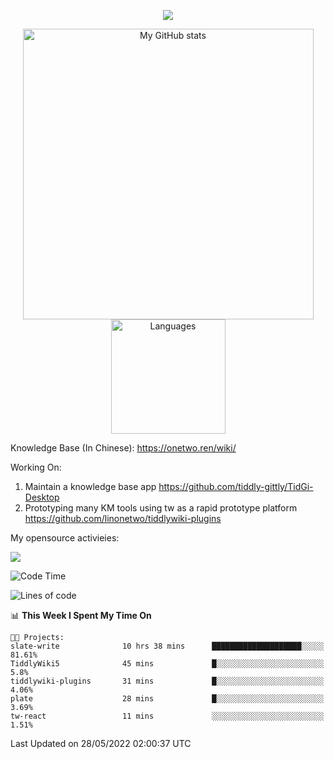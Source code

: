 <a href="https://github.com/linonetwo">
    <p align="center">
        <img src="https://github-profile-trophy.vercel.app/?username=linonetwo&column=7&theme=onedark"/>
    </p>
</a>
<a align="center" href="https://github.com/linonetwo">
  <p align="center">
    <img src="https://github-readme-stats.vercel.app/api?username=linonetwo&show_icons=true&count_private=true" alt="My GitHub stats" width="465"/>
    <img src="https://github-readme-stats.vercel.app/api/top-langs/?username=linonetwo&layout=compact&langs_count=10" alt="Languages" height="183">
  </p>
</a>

Knowledge Base (In Chinese): https://onetwo.ren/wiki/

Working On: 

1. Maintain a knowledge base app https://github.com/tiddly-gittly/TidGi-Desktop
1. Prototyping many KM tools using tw as a rapid prototype platform https://github.com/linonetwo/tiddlywiki-plugins

My opensource activieies:

![](https://visitor-badge.glitch.me/badge?page_id=linonetwo.linonetwo)

<!--START_SECTION:waka-->
![Code Time](http://img.shields.io/badge/Code%20Time-0%20secs-blue)

![Lines of code](https://img.shields.io/badge/From%20Hello%20World%20I%27ve%20Written-2%20Million%20lines%20of%20code-blue)

📊 **This Week I Spent My Time On** 

```text
🐱‍💻 Projects: 
slate-write              10 hrs 38 mins      ████████████████████░░░░░   81.61% 
TiddlyWiki5              45 mins             █░░░░░░░░░░░░░░░░░░░░░░░░   5.8% 
tiddlywiki-plugins       31 mins             █░░░░░░░░░░░░░░░░░░░░░░░░   4.06% 
plate                    28 mins             █░░░░░░░░░░░░░░░░░░░░░░░░   3.69% 
tw-react                 11 mins             ░░░░░░░░░░░░░░░░░░░░░░░░░   1.51%

```


 Last Updated on 28/05/2022 02:00:37 UTC
<!--END_SECTION:waka-->

